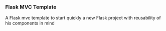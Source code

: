 ### Flask MVC Template

A Flask mvc template to start quickly a new Flask project with reusability of his components in mind

